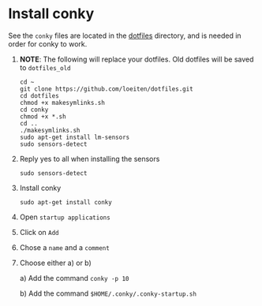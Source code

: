 # Install conky

See the `conky` files are located in the
[dotfiles](https://github.com/loeiten/dotfiles) directory, and is needed in
order for conky to work.

1. **NOTE**: The following will replace your dotfiles. Old dotfiles will be
   saved to `dotfiles_old`

   ```
   cd ~
   git clone https://github.com/loeiten/dotfiles.git
   cd dotfiles
   chmod +x makesymlinks.sh
   cd conky
   chmod +x *.sh
   cd ..
   ./makesymlinks.sh
   sudo apt-get install lm-sensors
   sudo sensors-detect
   ```
   
2. Reply yes to all when installing the sensors

   ```
   sudo sensors-detect
   ```
3. Install conky

   ```
   sudo apt-get install conky
   ```
4.  Open `startup applications`
5. Click on `Add`
6. Chose a `name` and a `comment`
7. Choose either a) or b)

   a) Add the command `conky -p 10`
   
   b) Add the command `$HOME/.conky/.conky-startup.sh`
